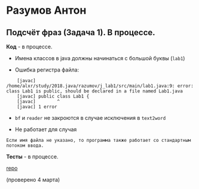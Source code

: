 # Разумов Антон

## Подсчёт фраз (Задача 1). В процессе.

**Код** - в процессе.

- Имена классов в java должны начинаться с большой буквы (`lab1`)

- Ошибка регистра файла:
```
    [javac] /home/alxr/study/2018.java/razumov/j_lab1/src/main/lab1.java:9: error: class Lab1 is public, should be declared in a file named Lab1.java
    [javac] public class Lab1 {
    [javac]        ^
    [javac] 1 error
```

- `bf` и `reader` не закроются в случае исключения в `text2word`

- Не работает для случая
```
Если имя файла не указано, то программа также работает со стандартным потоком ввода.
```

**Тесты** - в процессе.

[repo](https://bitbucket.org/a_razumov_oop/lab3/overview)

(проверено 4 марта)
